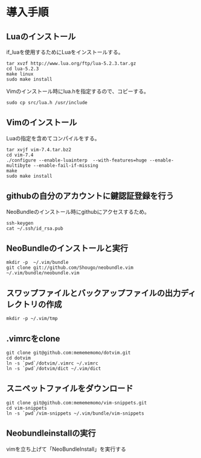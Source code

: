 # 導入手順

## Luaのインストール

if_luaを使用するためにLuaをインストールする。

    tar xvzf http://www.lua.org/ftp/lua-5.2.3.tar.gz
    cd lua-5.2.3
    make linux
    sudo make install

Vimのインストール時にlua.hを指定するので、コピーする。

    sudo cp src/lua.h /usr/include

## Vimのインストール

Luaの指定を含めてコンパイルをする。

    tar xvjf vim-7.4.tar.bz2
    cd vim-7.4
    ./configure --enable-luainterp  --with-features=huge --enable-multibyte --enable-fail-if-missing
    make
    sudo make install

## githubの自分のアカウントに鍵認証登録を行う

NeoBundleのインストール時にgithubにアクセスするため。

    ssh-keygen
    cat ~/.ssh/id_rsa.pub

## NeoBundleのインストールと実行

    mkdir -p  ~/.vim/bundle
    git clone git://github.com/Shougo/neobundle.vim ~/.vim/bundle/neobundle.vim

## スワップファイルとバックアップファイルの出力ディレクトリの作成

    mkdir -p ~/.vim/tmp


## .vimrcをclone

    git clone git@github.com:memememomo/dotvim.git
    cd dotvim
    ln -s `pwd`/dotvim/.vimrc ~/.vimrc
    ln -s `pwd`/dotvim/dict ~/.vim/dict


## スニペットファイルをダウンロード

    git clone git@github.com:memememomo/vim-snippets.git
    cd vim-snippets
    ln -s `pwd`/vim-snippets ~/.vim/bundle/vim-snippets

## Neobundleinstallの実行

vimを立ち上げて「NeoBundleInstall」を実行する
